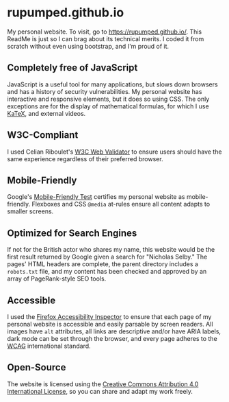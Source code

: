 # rupumped.github.io
My personal website. To visit, go to https://rupumped.github.io/. This ReadMe is just so I can brag about its technical merits. I coded it from scratch without even using bootstrap, and I'm proud of it.

## Completely free of JavaScript
JavaScript is a useful tool for many applications, but slows down browsers and has a history of security vulnerabilities. My personal website has interactive and responsive elements, but it does so using CSS. The only exceptions are for the display of mathematical formulas, for which I use [KaTeX](https://katex.org/), and external videos.

## W3C-Compliant
I used Celian Riboulet's [W3C Web Validator](https://marketplace.visualstudio.com/items?itemName=CelianRiboulet.webvalidator) to ensure users should have the same experience regardless of their preferred browser.

## Mobile-Friendly
Google's [Mobile-Friendly Test](https://search.google.com/test/mobile-friendly) certifies my personal website as mobile-friendly. Flexboxes and CSS `@media` at-rules ensure all content adapts to smaller screens.

## Optimized for Search Engines
If not for the British actor who shares my name, this website would be the first result returned by Google given a search for "Nicholas Selby." The pages' HTML headers are complete, the parent directory includes a `robots.txt` file, and my content has been checked and approved by an array of PageRank-style SEO tools.

## Accessible
I used the [Firefox Accessibility Inspector](https://firefox-source-docs.mozilla.org/devtools-user/accessibility_inspector/index.html) to ensure that each page of my personal website is accessible and easily parsable by screen readers. All images have `alt` attributes, all links are descriptive and/or have ARIA labels, dark mode can be set through the browser, and every page adheres to the [WCAG](https://www.w3.org/WAI/standards-guidelines/wcag/) international standard.

## Open-Source
The website is licensed using the [Creative Commons Attribution 4.0 International License](https://creativecommons.org/licenses/by/4.0/), so you can share and adapt my work freely.
